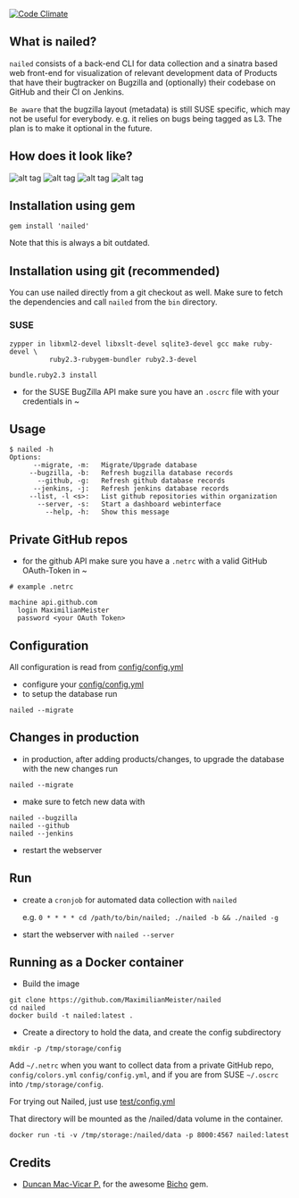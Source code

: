 [![Code Climate](https://codeclimate.com/github/MaximilianMeister/nailed/badges/gpa.svg)](https://codeclimate.com/github/MaximilianMeister/nailed)
## What is nailed?

`nailed` consists of a back-end CLI for data collection and a sinatra based web front-end for visualization of relevant development data of Products that have their bugtracker on Bugzilla and (optionally) their codebase on GitHub and their CI on Jenkins.

`Be aware` that the bugzilla layout (metadata) is still SUSE specific, which may not be useful for everybody.
e.g. it relies on bugs being tagged as L3. The plan is to make it optional in the future.

## How does it look like?

![alt tag](https://github.com/MaximilianMeister/maximilianmeister.github.io/blob/master/pics/nailed_overview.png)
![alt tag](https://github.com/MaximilianMeister/maximilianmeister.github.io/blob/master/pics/nailed_bugzilla.png)
![alt tag](https://github.com/MaximilianMeister/maximilianmeister.github.io/blob/master/pics/nailed_github.png)
![alt tag](https://github.com/MaximilianMeister/maximilianmeister.github.io/blob/master/pics/nailed_jenkins.png)

## Installation using gem
`gem install 'nailed'`

Note that this is always a bit outdated.

## Installation using git (recommended)
You can use nailed directly from a git checkout as well. Make sure to fetch the dependencies and call `nailed` from the `bin` directory.
### SUSE
```
zypper in libxml2-devel libxslt-devel sqlite3-devel gcc make ruby-devel \
          ruby2.3-rubygem-bundler ruby2.3-devel

bundle.ruby2.3 install
```

* for the SUSE BugZilla API make sure you have an `.oscrc` file with your credentials in ~

## Usage

```
$ nailed -h
Options:
      --migrate, -m:   Migrate/Upgrade database
     --bugzilla, -b:   Refresh bugzilla database records
       --github, -g:   Refresh github database records
      --jenkins, -j:   Refresh jenkins database records
     --list, -l <s>:   List github repositories within organization
       --server, -s:   Start a dashboard webinterface
         --help, -h:   Show this message
```

## Private GitHub repos

* for the github API make sure you have a `.netrc` with a valid GitHub OAuth-Token in ~

```
# example .netrc

machine api.github.com
  login MaximilianMeister
  password <your OAuth Token>
```

## Configuration

All configuration is read from [config/config.yml](./config/config.yml)

* configure your [config/config.yml](./config/config.yml)
* to setup the database run

```
nailed --migrate
```

## Changes in production

* in production, after adding products/changes, to upgrade the database with the new changes run

```
nailed --migrate
```

* make sure to fetch new data with

```
nailed --bugzilla
nailed --github
nailed --jenkins
```

* restart the webserver

## Run

* create a `cronjob` for automated data collection with `nailed`
  
  e.g. `0 * * * * cd /path/to/bin/nailed; ./nailed -b && ./nailed -g`

* start the webserver with `nailed --server`

## Running as a Docker container

* Build the image

```
git clone https://github.com/MaximilianMeister/nailed
cd nailed
docker build -t nailed:latest .
```

* Create a directory to hold the data, and create the config subdirectory

```
mkdir -p /tmp/storage/config
```

Add `~/.netrc` when you want to collect data from a private GitHub repo, `config/colors.yml` `config/config.yml`, and if you are from SUSE `~/.oscrc` into `/tmp/storage/config`.

For trying out Nailed, just use [test/config.yml](./test/config.yml)

That directory will be mounted as the /nailed/data volume in the container.

```
docker run -ti -v /tmp/storage:/nailed/data -p 8000:4567 nailed:latest
```

## Credits

* [Duncan Mac-Vicar P.](https://github.com/dmacvicar) for the awesome [Bicho](https://github.com/dmacvicar/bicho) gem.
